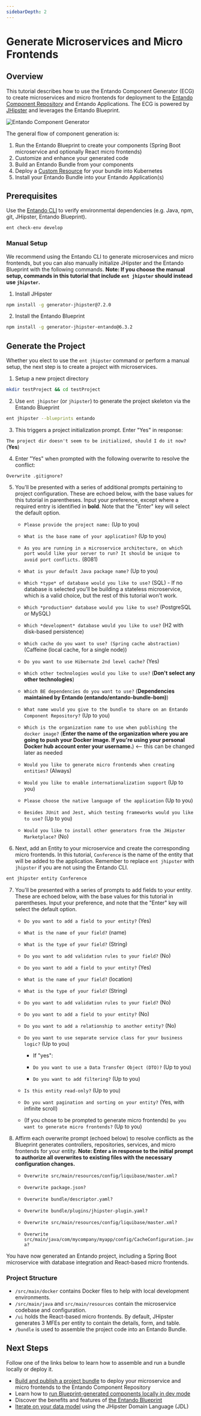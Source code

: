 ```yaml
---
sidebarDepth: 2
---
```


# Generate Microservices and Micro Frontends

## Overview

This tutorial describes how to use the Entando Component Generator (ECG) to create microservices and micro frontends for deployment to the [Entando Component Repository](../../../docs/compose/ecr-overview.md) and Entando Applications. The ECG is powered by [JHipster](https://www.jhipster.tech/) and leverages the Entando Blueprint. 

![Entando Component Generator](./img/component-gen-flow.png)

The general flow of component generation is:

1. Run the Entando Blueprint to create your components (Spring Boot microservice and optionally React micro frontends)
2. Customize and enhance your generated code
3. Build an Entando Bundle from your components
4. Deploy a [Custom Resource](../../../docs/consume/custom-resources.md) for your bundle into Kubernetes
5. Install your Entando Bundle into your Entando Application(s)

## Prerequisites
Use the [Entando CLI](../../../docs/reference/entando-cli.md#check-environment) to verify environmental dependencies (e.g. Java, npm, git, JHipster, Entando Blueprint).
``` sh
ent check-env develop
```  

### Manual Setup
We recommend using the Entando CLI to generate microservices and micro frontends, but you can also manually initialize JHipster and the Entando Blueprint with the following commands. **Note: If you choose the manual setup, commands in this tutorial that include `ent jhipster` should instead use `jhipster`.**

1. Install JHipster
``` sh
npm install -g generator-jhipster@7.2.0
```

2. Install the Entando Blueprint
```sh
npm install -g generator-jhipster-entando@6.3.2
```

## Generate the Project
Whether you elect to use the `ent jhipster` command or perform a manual setup, the next step is to create a project with microservices.

1. Setup a new project directory
``` sh
mkdir testProject && cd testProject
```

2. Use `ent jhipster` (or `jhipster`) to generate the project skeleton via the Entando Blueprint
``` sh
ent jhipster --blueprints entando
```

3. This triggers a project initialization prompt. Enter "Yes" in response:

`The project dir doesn't seem to be initialized, should I do it now?` (**Yes**)

4. Enter "Yes" when prompted with the following overwrite to resolve the conflict:

`Overwrite .gitignore?`

5. You'll be presented with a series of additional prompts pertaining to project configuration. These are echoed below, with the base values for this tutorial in parentheses. Input your preference, except where a required entry is identified in **bold**. Note that the "Enter" key will select the default option.


    - `Please provide the project name:` (Up to you)

    - `What is the base name of your application?` (Up to you) 
    - `As you are running in a microservice architecture, on which port would like your server to run? It should be unique to avoid port conflicts.` (8081)
    - `What is your default Java package name?` (Up to you)
    - `Which *type* of database would you like to use?` (SQL)
          - If no database is selected you'll be building a stateless microservice, which is a valid choice, but the rest of this tutorial won't work.
    - `Which *production* database would you like to use?` (PostgreSQL or MySQL)
    - `Which *development* database would you like to use?` (H2 with disk-based persistence)
    - `Which cache do you want to use? (Spring cache abstraction)` (Caffeine (local cache, for a single node))
    - `Do you want to use Hibernate 2nd level cache?` (Yes)
    - `Which other technologies would you like to use?` (**Don't select any other technologies**)
    - `Which BE dependencies do you want to use?` (**Dependencies maintained by Entando (entando/entando-bundle-bom)**)
    - `What name would you give to the bundle to share on an Entando Component Repository?` (Up to you)
    - `Which is the organization name to use when publishing the docker image?` (**Enter the name of the organization where you are going to push your Docker image. If you're using your personal Docker hub account enter your username.**) <-- this can be changed later as needed
    - `Would you like to generate micro frontends when creating entities?` (Always)
    - `Would you like to enable internationalization support` (Up to you)
    - `Please choose the native language of the application` (Up to you)
    - `Besides JUnit and Jest, which testing frameworks would you like to use?` (Up to you)
    - `Would you like to install other generators from the JHipster Marketplace?` (No)

6. Next, add an Entity to your microservice and create the corresponding micro frontends. In this tutorial, `Conference` is the name of the entity that will be added to the application. Remember to replace `ent jhipster` with `jhipster` if you are not using the Entando CLI.

 ``` sh
ent jhipster entity Conference
```

7. You'll be presented with a series of prompts to add fields to your entity. These are echoed below, with the base values for this tutorial in parentheses. Input your preference, and note that the "Enter" key will select the default option.

    - `Do you want to add a field to your entity?` (Yes)

    - `What is the name of your field?` (name)
    - `What is the type of your field?` (String)
    - `Do you want to add validation rules to your field?` (No)
    - `Do you want to add a field to your entity?` (Yes)
    - `What is the name of your field?` (location)
    - `What is the type of your field?` (String)
    - `Do you want to add validation rules to your field?` (No)
    - `Do you want to add a field to your entity?` (No)
    - `Do you want to add a relationship to another entity?` (No)
    - `Do you want to use separate service class for your business logic?` (Up to you)
       - If "yes":

       - `Do you want to use a Data Transfer Object (DTO)?` (Up to you)

       - `Do you want to add filtering?` (Up to you)
    - `Is this entity read-only?` (Up to you)
    - `Do you want pagination and sorting on your entity?` (Yes, with infinite scroll)
    - (If you chose to be prompted to generate micro frontends) `Do you want to generate micro frontends?` (Up to you)


8. Affirm each overwrite prompt (echoed below) to resolve conflicts as the Blueprint generates controllers, repositories, services, and micro frontends for your entity. **Note: Enter `a` in response to the initial prompt to authorize all overwrites to existing files with the necessary configuration changes.**
    - `Overwrite src/main/resources/config/liquibase/master.xml?` 

    - `Overwrite package.json?`
    - `Overwrite bundle/descriptor.yaml?`
    - `Overwrite bundle/plugins/jhipster-plugin.yaml?`
    - `Overwrite src/main/resources/config/liquibase/master.xml?`
    - `Overwrite src/main/java/com/mycompany/myapp/config/CacheConfiguration.java?`

You have now generated an Entando project, including a Spring Boot microservice with database integration and React-based micro frontends.      

### Project Structure
   * ```/src/main/docker``` contains Docker files to help with local development environments.
   * ```/src/main/java``` and ```src/main/resources``` contain the microservice codebase and configuration.
   * ```/ui``` holds the React-based micro frontends. By default, JHipster generates 3 MFEs per entity to contain the details, form, and table.
   * ```/bundle``` is used to assemble the project code into an Entando Bundle.

## Next Steps
Follow one of the links below to learn how to assemble and run a bundle locally or deploy it.

- [Build and publish a project bundle](../pb/publish-project-bundle.md) to deploy your microservice and micro frontends to the Entando Component Repository
- Learn how to [run Blueprint-generated components locally in dev mode](./run-local.md)
- Discover the benefits and features of [the Entando Blueprint](../../../docs/create/blueprint-features.md)
- [Iterate on your data model](./update-data-model.md) using the JHipster Domain Language (JDL)

